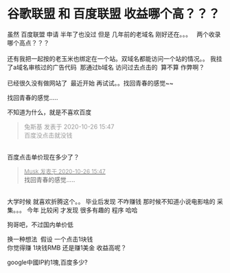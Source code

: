 # 谷歌联盟 和 百度联盟 收益哪个高？？？


 虽然 百度联盟 申请 半年了也没过 但是 几年前的老域名 刚好还在。。。&nbsp; &nbsp;两个收录 哪个高点？？？<br />
<br />
还有我把一起按的老玉米也绑定在一个站。双域名都能访问一个站的情况。。 我挂了a域名审核过的广告代码&nbsp;&nbsp;那通过b域名 访问过去点击的&nbsp;&nbsp;算不算 作弊啊？<br />
<br />
已经很久没有做网站了&nbsp;&nbsp;最近开始 再试试。。找回青春的感觉~~

找回青春的感觉.....

不知道为什么，就是不喜欢百度

<div class="quote"><blockquote><font color="#999999">兔斯基 发表于 2020-10-26 15:47</font><br />
<font color="#999999">百度没点击就没钱</font></blockquote></div><br />
百度点击单价现在多少了？

<div class="quote"><blockquote><font size="2"><a href="https://www.hostloc.com/forum.php?mod=redirect&amp;goto=findpost&amp;pid=9354451&amp;ptid=758625" target="_blank"><font color="#999999">Musk 发表于 2020-10-26 15:47</font></a></font><br />
找回青春的感觉.....</blockquote></div><br />
大学时候 就喜欢折腾这个。。 毕业后发现 不咋赚钱 那时候不知道小说电影啥的 采集。。。 今年 比较闲 才发现 很多有趣的 程序 哈哈

狗哥吧，不过国内单价低

换一种想法&nbsp;&nbsp;假设 一个点击1块钱 <br />
你觉得赚 1块钱RMB 还是赚1美金 收益高呢？

google中國IP約1塊,百度多少?
